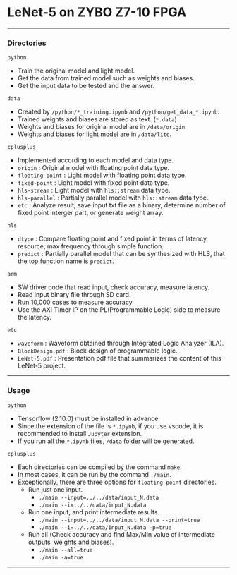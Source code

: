 # LeNet-5 on ZYBO Z7-10 FPGA
---
### Directories
`python` 
* Train the original model and light model.
* Get the data from trained model such as weights and biases.
* Get the input data to be tested and the answer.

`data`
* Created by `/python/*_training.ipynb` and `/python/get_data_*.ipynb`.
* Trained weights and biases are stored as text. (`*.data`)
* Weights and biases for original model are in `/data/origin`.
* Weights and biases for light model are in `/data/lite`.

`cplusplus`
* Implemented according to each model and data type.
* `origin` : Original model with floating point data type.
* `floating-point` : Light model with floating point data type.
* `fixed-point` : Light model with fixed point data type.
* `hls-stream` : Light model with `hls::stream` data type. 
* `hls-parallel` : Partially parallel model with `hls::stream` data type.
* `etc` : Analyze result, save input txt file as a binary, determine number of fixed point interger part, or generate weight array.

`hls`
* `dtype` : Compare floating point and fixed point in terms of latency, resource, max frequency through simple function.
* `predict` : Partially parallel model that can be synthesized with HLS, that the top function name is `predict`.

`arm`
* SW driver code that read input, check accuracy, measure latency.
* Read input binary file through SD card.
* Run 10,000 cases to measure accuracy.
* Use the AXI Timer IP on the PL(Programmable Logic) side to measure the latency.

`etc`
* `waveform` : Waveform obtained through Integrated Logic Analyzer (ILA).
* `BlockDesign.pdf` : Block design of programmable logic.
* `LeNet-5.pdf` : Presentation pdf file that summarizes the content of this LeNet-5 project.

---

### Usage

`python`
* Tensorflow (2.10.0) must be installed in advance.
* Since the extension of the file is `*.ipynb`, if you use vscode, it is recommended to install `Jupyter` extension.
* If you run all the `*.ipynb` files, `/data` folder will be generated.

`cplusplus`
* Each directories can be compiled by the command `make`.
* In most cases, it can be run by the command `./main`.
* Exceptionally, there are three options for `floating-point` directories.
  * Run just one input.
    * `./main --input=../../data/input_N.data`
    * `./main --i=../../data/input_N.data`
  * Run one input, and print intermediate results.
    * `./main --input=../../data/input_N.data --print=true`
    * `./main --i=../../data/input_N.data -p=true`
  * Run all (Check accuracy and find Max/Min value of intermediate outputs, weights and biases).
    * `./main --all=true`
    * `./main -a=true`

---

